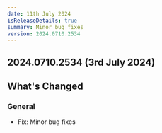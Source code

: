 ```yaml
---
date: 11th July 2024
isReleaseDetails: true
summary: Minor bug fixes
version: 2024.0710.2534
---
```

## 2024.0710.2534 (3rd July 2024)
## What's Changed

### General
* Fix: Minor bug fixes

